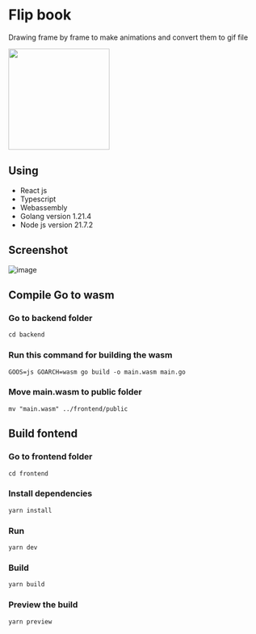 # Flip book
Drawing frame by frame to make animations and convert them to gif file


<img src="https://github.com/Mohammad-Al-Refai/flip-book/assets/55941955/ef32dac3-dfd3-4707-92a5-3b3849b84c36" width="200"/>

## Using
- React js
- Typescript
- Webassembly
- Golang version 1.21.4
- Node js version 21.7.2


## Screenshot

![image](https://github.com/Mohammad-Al-Refai/flip-book/assets/55941955/76d8e92d-58a3-409d-b5e3-67c717e0dfef)


## Compile Go to wasm
### Go to backend folder
```
cd backend
```

### Run this command for building the wasm
```
GOOS=js GOARCH=wasm go build -o main.wasm main.go
```

### Move main.wasm to public folder

```
mv "main.wasm" ../frontend/public
```

## Build fontend
### Go to frontend folder
```
cd frontend
```
### Install dependencies
```
yarn install
```
### Run

```
yarn dev
```

### Build

```
yarn build
```

### Preview the build

```
yarn preview
```